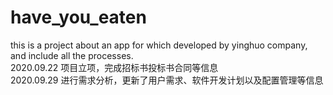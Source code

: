 # have_you_eaten
this is a project about an app for which developed by yinghuo company, and include all the processes.  
2020.09.22 项目立项，完成招标书投标书合同等信息  
2020.09.29 进行需求分析，更新了用户需求、软件开发计划以及配置管理等信息  
